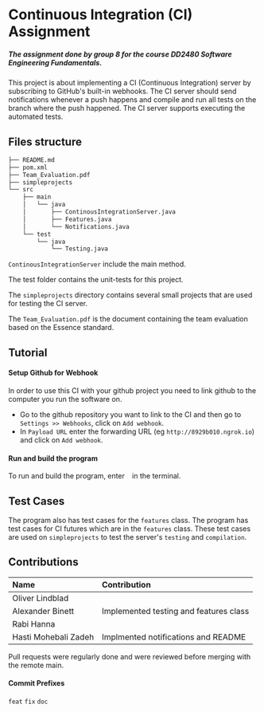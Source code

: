 # Continuous Integration (CI) Assignment
##### The assignment done by group 8 for the course DD2480 Software Engineering Fundamentals.
This project is about implementing a CI (Continuous Integration) server by subscribing to GitHub's built-in webhooks. The CI server should send notifications whenever a push happens and compile and run all tests on the branch where the push happened. The CI server supports executing the automated tests.

## Files structure
```bash
├── README.md
├── pom.xml
├── Team_Evaluation.pdf
├── simpleprojects
└── src
    ├── main
    │   └── java
    │       ├── ContinousIntegrationServer.java
    │       ├── Features.java
    │       └── Notifications.java
    └── test
        └── java
            └── Testing.java
```
`ContinousIntegrationServer` include the main method.

The test folder contains the unit-tests for this project.

The `simpleprojects` directory contains several small projects that are used for testing the CI server.

The `Team_Evaluation.pdf` is the document containing the team evaluation based on the Essence standard.

## Tutorial

#### Setup Github for Webhook
In order to use this CI with your github project you need to link github to the computer you run the software on.
* Go to the github repository you want to link to the CI and then go to `Settings >> Webhooks`, click on `Add webhook`.
* In `Payload URL` enter the forwarding URL (eg `http://8929b010.ngrok.io`) and click on `Add webhook`. 

#### Run and build the program
To run and build the program, enter ` ` in the terminal.

## Test Cases
The program also has test cases for the `features` class.
The program has test cases for CI futures which are in the `features` class.
These test cases are used on `simpleprojects` to test the server's `testing` and `compilation`.

## Contributions
|  Name | Contribution |
|:-------|:--------|
|Oliver Lindblad| | |
|Alexander Binett |Implemented testing and features class|
|Rabi Hanna	| |
|Hasti Mohebali Zadeh|Implmented notifications and README|

Pull requests were regularly done and were reviewed before merging with the remote main.

#### Commit Prefixes
`feat`
`fix`
`doc`
